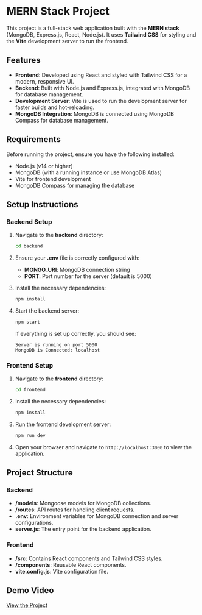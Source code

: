 # MERN Stack Project

This project is a full-stack web application built with the **MERN stack** (MongoDB, Express.js, React, Node.js). It uses **Tailwind CSS** for styling and the **Vite** development server to run the frontend.

## Features
- **Frontend**: Developed using React and styled with Tailwind CSS for a modern, responsive UI.
- **Backend**: Built with Node.js and Express.js, integrated with MongoDB for database management.
- **Development Server**: Vite is used to run the development server for faster builds and hot-reloading.
- **MongoDB Integration**: MongoDB is connected using MongoDB Compass for database management.

## Requirements
Before running the project, ensure you have the following installed:
- Node.js (v14 or higher)
- MongoDB (with a running instance or use MongoDB Atlas)
- Vite for frontend development
- MongoDB Compass for managing the database

## Setup Instructions

### Backend Setup
1. Navigate to the **backend** directory:
    ```bash
    cd backend
    ```

2. Ensure your **.env** file is correctly configured with:
    - **MONGO_URI**: MongoDB connection string
    - **PORT**: Port number for the server (default is 5000)

3. Install the necessary dependencies:
    ```bash
    npm install
    ```

4. Start the backend server:
    ```bash
    npm start
    ```

    If everything is set up correctly, you should see:
    ```
    Server is running on port 5000
    MongoDB is Connected: localhost
    ```

### Frontend Setup
1. Navigate to the **frontend** directory:
    ```bash
    cd frontend
    ```

2. Install the necessary dependencies:
    ```bash
    npm install
    ```

3. Run the frontend development server:
    ```bash
    npm run dev
    ```

4. Open your browser and navigate to `http://localhost:3000` to view the application.

## Project Structure

### Backend
- **/models**: Mongoose models for MongoDB collections.
- **/routes**: API routes for handling client requests.
- **.env**: Environment variables for MongoDB connection and server configurations.
- **server.js**: The entry point for the backend application.

### Frontend
- **/src**: Contains React components and Tailwind CSS styles.
- **/components**: Reusable React components.
- **vite.config.js**: Vite configuration file.

## Demo Video
[View the Project](https://drive.google.com/file/d/18l3bZzcWmhWAuxIuDlIlnwruRtwuCuSm/view?usp=sharing)
